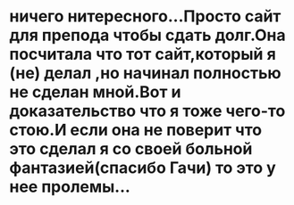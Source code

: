 # ничего нитересного...Просто сайт для препода чтобы сдать долг.Она посчитала что тот сайт,который я (не) делал ,но начинал полностью не сделан мной.Вот и доказательство что я тоже чего-то стою.И если она не поверит что это сделал я со своей больной фантазией(спасибо Гачи) то это у нее пролемы...
